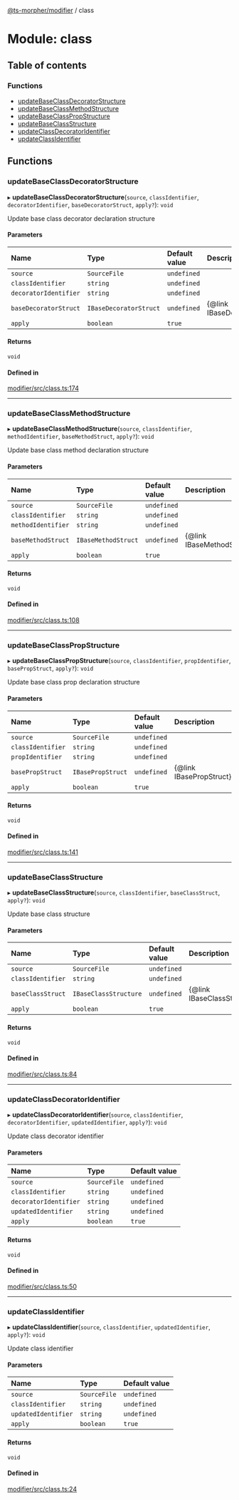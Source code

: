 [@ts-morpher/modifier](../README.md) / class

# Module: class

## Table of contents

### Functions

- [updateBaseClassDecoratorStructure](class.md#updatebaseclassdecoratorstructure)
- [updateBaseClassMethodStructure](class.md#updatebaseclassmethodstructure)
- [updateBaseClassPropStructure](class.md#updatebaseclasspropstructure)
- [updateBaseClassStructure](class.md#updatebaseclassstructure)
- [updateClassDecoratorIdentifier](class.md#updateclassdecoratoridentifier)
- [updateClassIdentifier](class.md#updateclassidentifier)

## Functions

### updateBaseClassDecoratorStructure

▸ **updateBaseClassDecoratorStructure**(`source`, `classIdentifier`, `decoratorIdentifier`, `baseDecoratorStruct`, `apply?`): `void`

Update base class decorator declaration structure

#### Parameters

| Name | Type | Default value | Description |
| :------ | :------ | :------ | :------ |
| `source` | `SourceFile` | `undefined` |  |
| `classIdentifier` | `string` | `undefined` |  |
| `decoratorIdentifier` | `string` | `undefined` |  |
| `baseDecoratorStruct` | `IBaseDecoratorStruct` | `undefined` | {@link IBaseDecoratorStruct} |
| `apply` | `boolean` | `true` |  |

#### Returns

`void`

#### Defined in

[modifier/src/class.ts:174](https://github.com/linbudu599/morpher/blob/0f9496e/packages/modifier/src/class.ts#L174)

___

### updateBaseClassMethodStructure

▸ **updateBaseClassMethodStructure**(`source`, `classIdentifier`, `methodIdentifier`, `baseMethodStruct`, `apply?`): `void`

Update base class method declaration structure

#### Parameters

| Name | Type | Default value | Description |
| :------ | :------ | :------ | :------ |
| `source` | `SourceFile` | `undefined` |  |
| `classIdentifier` | `string` | `undefined` |  |
| `methodIdentifier` | `string` | `undefined` |  |
| `baseMethodStruct` | `IBaseMethodStruct` | `undefined` | {@link IBaseMethodStruct} |
| `apply` | `boolean` | `true` |  |

#### Returns

`void`

#### Defined in

[modifier/src/class.ts:108](https://github.com/linbudu599/morpher/blob/0f9496e/packages/modifier/src/class.ts#L108)

___

### updateBaseClassPropStructure

▸ **updateBaseClassPropStructure**(`source`, `classIdentifier`, `propIdentifier`, `basePropStruct`, `apply?`): `void`

Update base class prop declaration structure

#### Parameters

| Name | Type | Default value | Description |
| :------ | :------ | :------ | :------ |
| `source` | `SourceFile` | `undefined` |  |
| `classIdentifier` | `string` | `undefined` |  |
| `propIdentifier` | `string` | `undefined` |  |
| `basePropStruct` | `IBasePropStruct` | `undefined` | {@link IBasePropStruct} |
| `apply` | `boolean` | `true` |  |

#### Returns

`void`

#### Defined in

[modifier/src/class.ts:141](https://github.com/linbudu599/morpher/blob/0f9496e/packages/modifier/src/class.ts#L141)

___

### updateBaseClassStructure

▸ **updateBaseClassStructure**(`source`, `classIdentifier`, `baseClassStruct`, `apply?`): `void`

Update base class structure

#### Parameters

| Name | Type | Default value | Description |
| :------ | :------ | :------ | :------ |
| `source` | `SourceFile` | `undefined` |  |
| `classIdentifier` | `string` | `undefined` |  |
| `baseClassStruct` | `IBaseClassStructure` | `undefined` | {@link IBaseClassStructure} |
| `apply` | `boolean` | `true` |  |

#### Returns

`void`

#### Defined in

[modifier/src/class.ts:84](https://github.com/linbudu599/morpher/blob/0f9496e/packages/modifier/src/class.ts#L84)

___

### updateClassDecoratorIdentifier

▸ **updateClassDecoratorIdentifier**(`source`, `classIdentifier`, `decoratorIdentifier`, `updatedIdentifier`, `apply?`): `void`

Update class decorator identifier

#### Parameters

| Name | Type | Default value |
| :------ | :------ | :------ |
| `source` | `SourceFile` | `undefined` |
| `classIdentifier` | `string` | `undefined` |
| `decoratorIdentifier` | `string` | `undefined` |
| `updatedIdentifier` | `string` | `undefined` |
| `apply` | `boolean` | `true` |

#### Returns

`void`

#### Defined in

[modifier/src/class.ts:50](https://github.com/linbudu599/morpher/blob/0f9496e/packages/modifier/src/class.ts#L50)

___

### updateClassIdentifier

▸ **updateClassIdentifier**(`source`, `classIdentifier`, `updatedIdentifier`, `apply?`): `void`

Update class identifier

#### Parameters

| Name | Type | Default value |
| :------ | :------ | :------ |
| `source` | `SourceFile` | `undefined` |
| `classIdentifier` | `string` | `undefined` |
| `updatedIdentifier` | `string` | `undefined` |
| `apply` | `boolean` | `true` |

#### Returns

`void`

#### Defined in

[modifier/src/class.ts:24](https://github.com/linbudu599/morpher/blob/0f9496e/packages/modifier/src/class.ts#L24)
